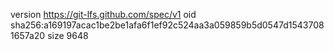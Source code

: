 version https://git-lfs.github.com/spec/v1
oid sha256:a169197acac1be2be1afa6f1ef92c524aa3a059859b5d0547d15437081657a20
size 9648
